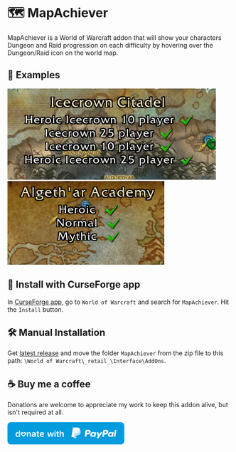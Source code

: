 # :world_map: MapAchiever

MapAchiever is a World of Warcraft addon that will show your characters Dungeon and Raid progression on each difficulty by hovering over the Dungeon/Raid icon on the world map.

## :briefcase: Examples

<img src="img/Raid_ICC.png"></a>
<img src="img/Dungeon_Algethar.png"></a>

## :magnet: Install with CurseForge app

In [CurseForge app](https://download.curseforge.com/), go to `World of Warcraft` and search for `MapAchiever`. Hit the `Install` button.

## :hammer_and_wrench: Manual Installation
Get [latest release](https://github.com/MattiasMalman/MapAchiever/releases) and move the folder `MapAchiever` from the zip file to this path: `\World of Warcraft\_retail_\Interface\AddOns`.

## :coffee: Buy me a coffee
Donations are welcome to appreciate my work to keep this addon alive, but isn't required at all.

<!-- PayPal icon/button is used from this GitHub repo: https://github.com/andreostrovsky/donate-with-paypal -->
<a href="https://www.paypal.me/bellmano1"><img src="img/paypal.svg" height="50"></a>